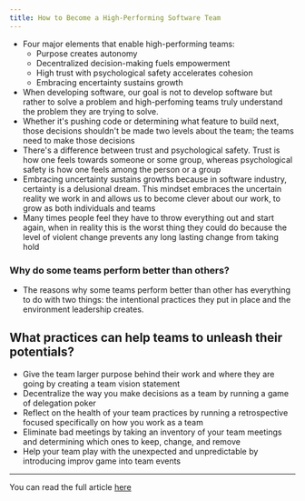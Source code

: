 ```yaml
---
title: How to Become a High-Performing Software Team
---
```


* Four major elements that enable high-performing teams:
    - Purpose creates autonomy
    - Decentralized decision-making fuels empowerment
    - High trust with psychological safety accelerates cohesion
    - Embracing encertainty sustains growth
* When developing software, our goal is not to develop software but rather to solve a problem and high-perfoming teams truly understand the problem they are trying to solve.
* Whether it's pushing code or determining what feature to build next, those decisions shouldn't be made two levels about the team; the teams need to make those decisions
* There's a difference between trust and psychological safety. Trust is how one feels towards someone or some group, whereas psychological safety is how one feels among the person or a group
* Embracing uncertainty sustains growths because in software industry, certainty is a delusional dream. This mindset embraces the uncertain reality we work in and allows us to become clever about our work, to grow as both individuals and teams
* Many times people feel they have to throw everything out and start again, when in reality this is the worst thing they could do because the level of violent change prevents any long lasting change from taking hold

### Why do some teams perform better than others?
- The reasons why some teams perform better than other has everything to do with two things: the intentional practices they put in place and the environment leadership creates.

## What practices can help teams to unleash their potentials?
- Give the team larger purpose behind their work and where they are going by creating a team vision statement
- Decentralize the way you make decisions as a team by running a game of delegation poker
- Reflect on the health of your team practices by running a retrospective focused specifically on how you work as a team
- Eliminate bad meetings by taking an inventory of your team meetings and determining which ones to keep, change, and remove
- Help your team play with the unexpected and unpredictable by introducing improv game into team events

---

You can read the full article [here](https://www.infoq.com/news/2023/11/high-performing-software-team/?utm_campaign=infoq_content&utm_source=infoq&utm_medium=feed&utm_term=global&ref=dailydev)